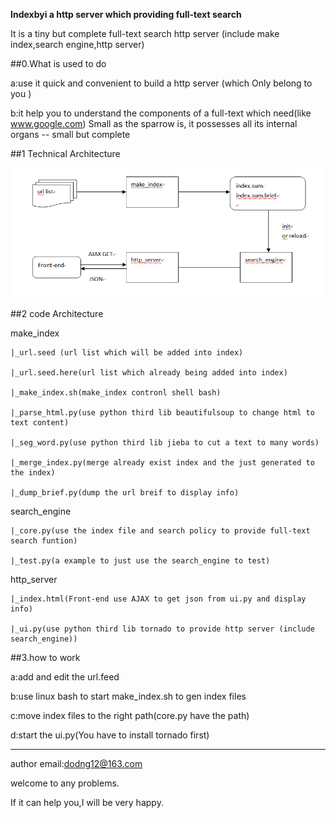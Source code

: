 __Indexbyi a http server which providing full-text search__

It is a tiny but complete full-text search http server (include make index,search engine,http server)

##0.What is used to do 

a:use it quick and convenient to build a http server (which Only belong to you ) 

b:it help you to understand the components of a full-text which need(like www.google.com)
Small as the sparrow is, it possesses all its internal organs -- small but complete

##1 Technical Architecture

![major model architecture](https://github.com/dodng/indexbyi/blob/master/doc/indexbyi.png)

##2 code Architecture

make_index

	|_url.seed (url list which will be added into index)
	
	|_url.seed.here(url list which already being added into index)
	
	|_make_index.sh(make_index contronl shell bash)
	
	|_parse_html.py(use python third lib beautifulsoup to change html to text content)
	
	|_seg_word.py(use python third lib jieba to cut a text to many words)
	
	|_merge_index.py(merge already exist index and the just generated to the index)
	
	|_dump_brief.py(dump the url breif to display info)
	
search_engine

	|_core.py(use the index file and search policy to provide full-text search funtion)
	
	|_test.py(a example to just use the search_engine to test)
	
http_server

	|_index.html(Front-end use AJAX to get json from ui.py and display info)
	
	|_ui.py(use python third lib tornado to provide http server (include search_engine))
	
	
##3.how to work

a:add and edit the url.feed

b:use linux bash to start make_index.sh to gen index files

c:move index files to the right path(core.py have the path)

d:start the ui.py(You have to install tornado first)

-----------------------------------------------------------

author email:dodng12@163.com

welcome to any problems.

If it can help you,I will be very happy.
